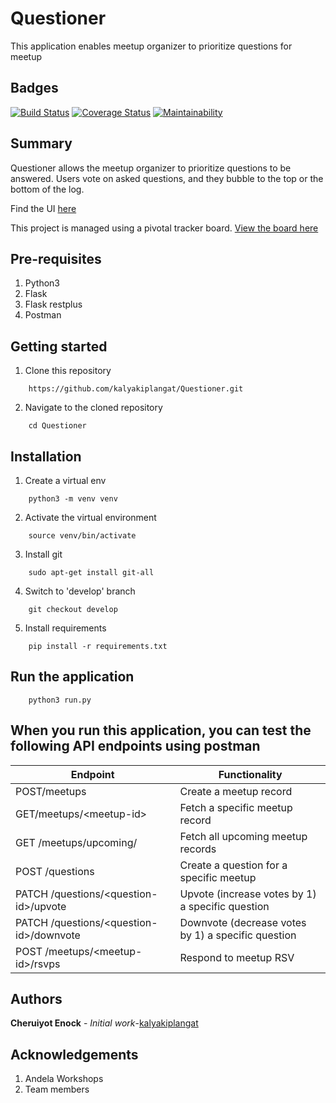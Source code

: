 # Questioner
This application enables meetup organizer to prioritize questions for meetup

Badges
----------------
[![Build Status](https://travis-ci.com/kalyakiplangat/Questioner.svg?branch=develop)](https://travis-ci.com/kalyakiplangat/Questioner)
[![Coverage Status](https://coveralls.io/repos/github/kalyakiplangat/Questioner/badge.svg?branch=develop)](https://coveralls.io/github/kalyakiplangat/Questioner?branch=develop)
[![Maintainability](https://api.codeclimate.com/v1/badges/b7e6dd16f0c9616587df/maintainability)](https://codeclimate.com/github/gitlabhq/gitlab-ci/maintainability)

Summary
--------
Questioner allows the meetup organizer to prioritize questions to be answered. Users vote on asked questions, and they bubble to the top or the bottom of the log.

Find the UI [here](https://kalyakiplangat.github.io/Questioner/UI)

This project is managed using a pivotal tracker board. [View the board here](https://www.pivotaltracker.com/n/projects/2235263)

Pre-requisites
----------------------
1. Python3
2. Flask
3. Flask restplus
4. Postman

Getting started
--------------------
1. Clone this repository
```
    https://github.com/kalyakiplangat/Questioner.git
```

2. Navigate to the cloned repository
```
    cd Questioner
```

Installation
---------------------------------
1. Create a virtual env
```
    python3 -m venv venv
```

2. Activate the virtual environment
```
    source venv/bin/activate
```

3. Install git
```
    sudo apt-get install git-all
```

4. Switch to 'develop' branch
```
    git checkout develop
```

5. Install requirements
```
    pip install -r requirements.txt
```
Run the application
---------------------------------
```
    python3 run.py
```

When you run this application, you can test the following API endpoints using postman
-----------------------------------------------

| Endpoint | Functionality |
----------|---------------
POST/meetups | Create a meetup record
GET/meetups/&lt;meetup-id&gt; | Fetch a specific meetup record
GET /meetups/upcoming/ | Fetch all upcoming meetup records
POST /questions | Create a question for a specific meetup
PATCH /questions/&lt;question-id&gt;/upvote | Upvote (increase votes by 1) a specific question
PATCH /questions/&lt;question-id&gt;/downvote | Downvote (decrease votes by 1) a specific question
POST /meetups/&lt;meetup-id&gt;/rsvps | Respond to meetup RSV

Authors
-----------------------------
**Cheruiyot Enock** - _Initial work_-[kalyakiplangat](https://github.com/kalyakiplangat)

Acknowledgements
--------------------------------
1. Andela Workshops
2. Team members
